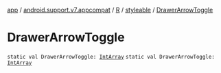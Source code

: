 [app](../../../index.md) / [android.support.v7.appcompat](../../index.md) / [R](../index.md) / [styleable](index.md) / [DrawerArrowToggle](.)

# DrawerArrowToggle

`static val DrawerArrowToggle: `[`IntArray`](https://kotlinlang.org/api/latest/jvm/stdlib/kotlin/-int-array/index.html)
`static val DrawerArrowToggle: `[`IntArray`](https://kotlinlang.org/api/latest/jvm/stdlib/kotlin/-int-array/index.html)